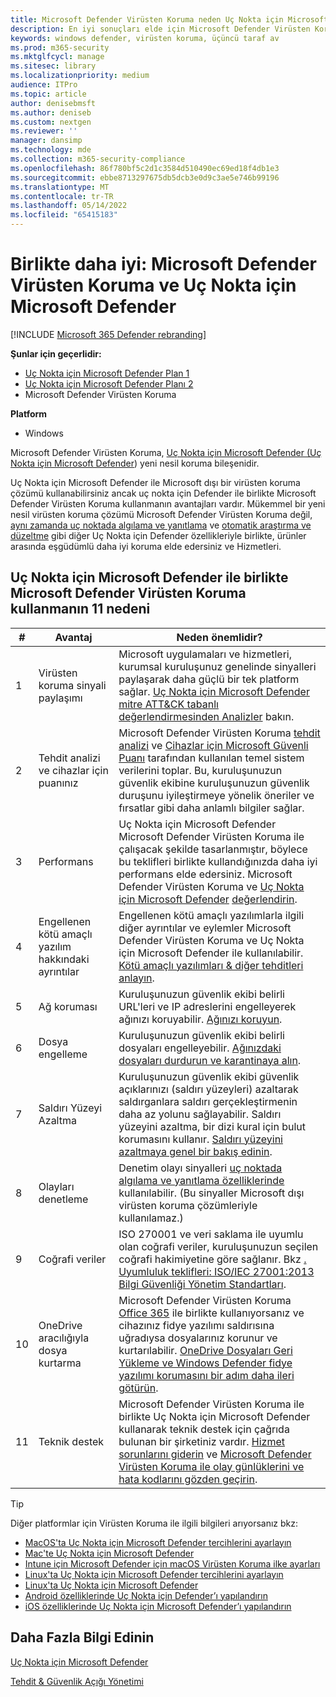 ```yaml
---
title: Microsoft Defender Virüsten Koruma neden Uç Nokta için Microsoft Defender ile birlikte kullanmalısınız?
description: En iyi sonuçları elde için Microsoft Defender Virüsten Koruma diğer Microsoft tekliflerinizle birlikte kullanın.
keywords: windows defender, virüsten koruma, üçüncü taraf av
ms.prod: m365-security
ms.mktglfcycl: manage
ms.sitesec: library
ms.localizationpriority: medium
audience: ITPro
ms.topic: article
author: denisebmsft
ms.author: deniseb
ms.custom: nextgen
ms.reviewer: ''
manager: dansimp
ms.technology: mde
ms.collection: m365-security-compliance
ms.openlocfilehash: 86f780bf5c2d1c3584d510490ec69ed18f4db1e3
ms.sourcegitcommit: ebbe8713297675db5dcb3e0d9c3ae5e746b99196
ms.translationtype: MT
ms.contentlocale: tr-TR
ms.lasthandoff: 05/14/2022
ms.locfileid: "65415183"
---
```

# <a name="better-together-microsoft-defender-antivirus-and-microsoft-defender-for-endpoint"></a>Birlikte daha iyi: Microsoft Defender Virüsten Koruma ve Uç Nokta için Microsoft Defender

[!INCLUDE [Microsoft 365 Defender rebranding](../../includes/microsoft-defender.md)]


**Şunlar için geçerlidir:**

- [Uç Nokta için Microsoft Defender Plan 1](https://go.microsoft.com/fwlink/p/?linkid=2154037)
- [Uç Nokta için Microsoft Defender Planı 2](https://go.microsoft.com/fwlink/p/?linkid=2154037)
- Microsoft Defender Virüsten Koruma

**Platform**
- Windows

Microsoft Defender Virüsten Koruma, [Uç Nokta için Microsoft Defender (Uç Nokta için Microsoft Defender](/microsoft-365/security/defender-endpoint/microsoft-defender-endpoint)) yeni nesil koruma bileşenidir.

Uç Nokta için Microsoft Defender ile Microsoft dışı bir virüsten koruma çözümü kullanabilirsiniz ancak uç nokta için Defender ile birlikte Microsoft Defender Virüsten Koruma kullanmanın avantajları vardır. Mükemmel bir yeni nesil virüsten koruma çözümü Microsoft Defender Virüsten Koruma değil, [aynı zamanda uç noktada algılama ve yanıtlama](/microsoft-365/security/defender-endpoint/overview-endpoint-detection-response) ve [otomatik araştırma ve düzeltme](/microsoft-365/security/defender-endpoint/automated-investigations) gibi diğer Uç Nokta için Defender özellikleriyle birlikte, ürünler arasında eşgüdümlü daha iyi koruma elde edersiniz ve Hizmetleri.

## <a name="11-reasons-to-use-microsoft-defender-antivirus-together-with-microsoft-defender-for-endpoint"></a>Uç Nokta için Microsoft Defender ile birlikte Microsoft Defender Virüsten Koruma kullanmanın 11 nedeni

|#|Avantaj|Neden önemlidir?|
|--|--|--|
|1|Virüsten koruma sinyali paylaşımı|Microsoft uygulamaları ve hizmetleri, kurumsal kuruluşunuz genelinde sinyalleri paylaşarak daha güçlü bir tek platform sağlar. [Uç Nokta için Microsoft Defender mitre ATT&CK tabanlı değerlendirmesinden Analizler](https://www.microsoft.com/security/blog/2018/12/03/insights-from-the-mitre-attack-based-evaluation-of-windows-defender-atp/) bakın.|
|2|Tehdit analizi ve cihazlar için puanınız|Microsoft Defender Virüsten Koruma [tehdit analizi](/microsoft-365/security/defender-endpoint/threat-analytics) ve [Cihazlar için Microsoft Güvenli Puanı](/microsoft-365/security/defender-endpoint/tvm-microsoft-secure-score-devices) tarafından kullanılan temel sistem verilerini toplar. Bu, kuruluşunuzun güvenlik ekibine kuruluşunuzun güvenlik duruşunu iyileştirmeye yönelik öneriler ve fırsatlar gibi daha anlamlı bilgiler sağlar.|
|3|Performans|Uç Nokta için Microsoft Defender Microsoft Defender Virüsten Koruma ile çalışacak şekilde tasarlanmıştır, böylece bu teklifleri birlikte kullandığınızda daha iyi performans elde edersiniz. Microsoft Defender Virüsten Koruma ve [Uç Nokta için Microsoft Defender](/microsoft-365/security/defender-endpoint/evaluate-mde) [değerlendirin](evaluate-microsoft-defender-antivirus.md).|
|4|Engellenen kötü amaçlı yazılım hakkındaki ayrıntılar|Engellenen kötü amaçlı yazılımlarla ilgili diğer ayrıntılar ve eylemler Microsoft Defender Virüsten Koruma ve Uç Nokta için Microsoft Defender ile kullanılabilir. [Kötü amaçlı yazılımları & diğer tehditleri anlayın](/windows/security/threat-protection/intelligence/understanding-malware).|
|5|Ağ koruması|Kuruluşunuzun güvenlik ekibi belirli URL'leri ve IP adreslerini engelleyerek ağınızı koruyabilir. [Ağınızı koruyun](/microsoft-365/security/defender-endpoint/network-protection).|
|6|Dosya engelleme|Kuruluşunuzun güvenlik ekibi belirli dosyaları engelleyebilir. [Ağınızdaki dosyaları durdurun ve karantinaya alın](/microsoft-365/security/defender-endpoint/respond-file-alerts#stop-and-quarantine-files-in-your-network).|
|7|Saldırı Yüzeyi Azaltma|Kuruluşunuzun güvenlik ekibi güvenlik açıklarınızı (saldırı yüzeyleri) azaltarak saldırganlara saldırı gerçekleştirmenin daha az yolunu sağlayabilir. Saldırı yüzeyini azaltma, bir dizi kural için bulut korumasını kullanır. [Saldırı yüzeyini azaltmaya genel bir bakış edinin](/microsoft-365/security/defender-endpoint/overview-attack-surface-reduction).|
|8|Olayları denetleme|Denetim olayı sinyalleri [uç noktada algılama ve yanıtlama özelliklerinde](/microsoft-365/security/defender-endpoint/overview-endpoint-detection-response) kullanılabilir. (Bu sinyaller Microsoft dışı virüsten koruma çözümleriyle kullanılamaz.)|
|9|Coğrafi veriler|ISO 270001 ve veri saklama ile uyumlu olan coğrafi veriler, kuruluşunuzun seçilen coğrafi hakimiyetine göre sağlanır. Bkz [. Uyumluluk teklifleri: ISO/IEC 27001:2013 Bilgi Güvenliği Yönetim Standartları](/microsoft-365/compliance/offering-iso-27001).|
|10|OneDrive aracılığıyla dosya kurtarma|Microsoft Defender Virüsten Koruma [Office 365](/Office365/Enterprise) ile birlikte kullanıyorsanız ve cihazınız fidye yazılımı saldırısına uğradıysa dosyalarınız korunur ve kurtarılabilir. [OneDrive Dosyaları Geri Yükleme ve Windows Defender fidye yazılımı korumasını bir adım daha ileri götürün](https://techcommunity.microsoft.com/t5/Microsoft-OneDrive-Blog/OneDrive-Files-Restore-and-Windows-Defender-takes-ransomware/ba-p/188001).|
|11|Teknik destek|Microsoft Defender Virüsten Koruma ile birlikte Uç Nokta için Microsoft Defender kullanarak teknik destek için çağrıda bulunan bir şirketiniz vardır. [Hizmet sorunlarını giderin](/microsoft-365/security/defender-endpoint/troubleshoot-mdatp) ve [Microsoft Defender Virüsten Koruma ile olay günlüklerini ve hata kodlarını gözden geçirin](troubleshoot-microsoft-defender-antivirus.md).|

> [!TIP]
> Diğer platformlar için Virüsten Koruma ile ilgili bilgileri arıyorsanız bkz:
> - [MacOS'ta Uç Nokta için Microsoft Defender tercihlerini ayarlayın](mac-preferences.md)
> - [Mac'te Uç Nokta için Microsoft Defender](microsoft-defender-endpoint-mac.md)
> - [Intune için Microsoft Defender için macOS Virüsten Koruma ilke ayarları](/mem/intune/protect/antivirus-microsoft-defender-settings-macos)
> - [Linux'ta Uç Nokta için Microsoft Defender tercihlerini ayarlayın](linux-preferences.md)
> - [Linux'ta Uç Nokta için Microsoft Defender](microsoft-defender-endpoint-linux.md)
> - [Android özelliklerinde Uç Nokta için Defender’ı yapılandırın](android-configure.md)
> - [iOS özelliklerinde Uç Nokta için Microsoft Defender’ı yapılandırın](ios-configure-features.md)

## <a name="learn-more"></a>Daha Fazla Bilgi Edinin

[Uç Nokta için Microsoft Defender](/microsoft-365/security/defender-endpoint/microsoft-defender-endpoint)

[Tehdit & Güvenlik Açığı Yönetimi](/microsoft-365/security/defender-endpoint/next-gen-threat-and-vuln-mgt)
